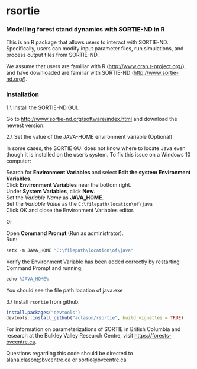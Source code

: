 # rsortie

### Modelling forest stand dynamics with SORTIE-ND in R

This is an R package that allows users to interact with SORTIE-ND. Specifically, users can modify input parameter files, run simulations, and process output files from SORTIE-ND.

We assume that users are familiar with R (http://www.cran.r-project.org/), and have downloaded are familiar with SORTIE-ND (http://www.sortie-nd.org/).

### Installation

1.\ Install the SORTIE-ND GUI.  

Go to http://www.sortie-nd.org/software/index.html and download the newest version.

2.\ Set the value of the JAVA-HOME environment variable (Optional)  

In some cases, the SORTIE GUI does not know where to locate Java even though it is installed on the user’s system. To fix this issue on a Windows 10 computer:

Search for **Environment Variables** and select **Edit the system Environment Variables**.  
Click **Environment Variables** near the bottom right.  
Under **System Variables**, click **New**.  
Set the *Variable Name* as **JAVA_HOME**.  
Set the *Variable Value* as the `C:\filepath\location\of\java`  
Click OK and close the Environment Variables editor.  

Or

Open **Command Prompt** (Run as administrator).  
Run:  
```r 
setx -m JAVA_HOME "C:\filepath\location\of\java"
```
Verify the Environment Variable has been added correctly by restarting Command Prompt and running:  
```r
echo %JAVA_HOME%
```
You should see the file path location of java.exe  


3.\ Install `rsortie` from github.

```r
install.packages("devtools")
devtools::install_github("aclason/rsortie", build_vignettes = TRUE)
```
For information on parameterizations of SORTIE in British Columbia and research at the Bulkley Valley Research Centre, visit https://forests-bvcentre.ca.

Questions regarding this code should be directed to alana.clason@bvcentre.ca or sortie@bvcentre.ca  
